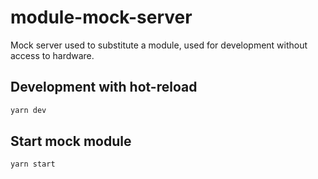 # module-mock-server

Mock server used to substitute a module, used for development without access to hardware.

## Development with hot-reload

```bash
yarn dev
```

## Start mock module

```bash
yarn start
```
